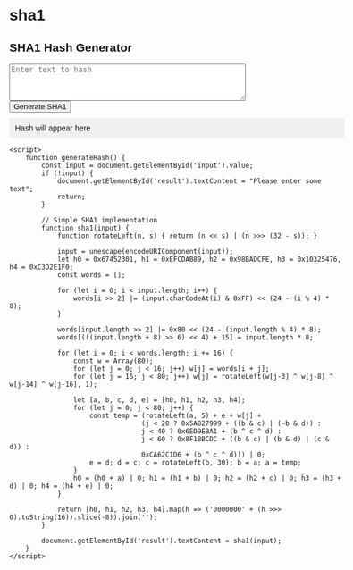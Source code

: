 # sha1
<!DOCTYPE html>
<html>
<head>
    <title>Basic SHA1 Generator</title>
    <style>
        body { font-family: Arial, sans-serif; max-width: 600px; margin: 20px auto; }
        #result { padding: 10px; background: #f0f0f0; margin-top: 10px; word-break: break-all; }
    </style>
</head>
<body>
    <h2>SHA1 Hash Generator</h2>
    <textarea id="input" rows="4" cols="50" placeholder="Enter text to hash"></textarea><br>
    <button onclick="generateHash()">Generate SHA1</button>
    <div id="result">Hash will appear here</div>

    <script>
        function generateHash() {
            const input = document.getElementById('input').value;
            if (!input) {
                document.getElementById('result').textContent = "Please enter some text";
                return;
            }
            
            // Simple SHA1 implementation
            function sha1(input) {
                function rotateLeft(n, s) { return (n << s) | (n >>> (32 - s)); }
                
                input = unescape(encodeURIComponent(input));
                let h0 = 0x67452301, h1 = 0xEFCDAB89, h2 = 0x98BADCFE, h3 = 0x10325476, h4 = 0xC3D2E1F0;
                const words = [];
                
                for (let i = 0; i < input.length; i++) {
                    words[i >> 2] |= (input.charCodeAt(i) & 0xFF) << (24 - (i % 4) * 8);
                }
                
                words[input.length >> 2] |= 0x80 << (24 - (input.length % 4) * 8);
                words[(((input.length + 8) >> 6) << 4) + 15] = input.length * 8;
                
                for (let i = 0; i < words.length; i += 16) {
                    const w = Array(80);
                    for (let j = 0; j < 16; j++) w[j] = words[i + j];
                    for (let j = 16; j < 80; j++) w[j] = rotateLeft(w[j-3] ^ w[j-8] ^ w[j-14] ^ w[j-16], 1);
                    
                    let [a, b, c, d, e] = [h0, h1, h2, h3, h4];
                    for (let j = 0; j < 80; j++) {
                        const temp = (rotateLeft(a, 5) + e + w[j] + 
                                     (j < 20 ? 0x5A827999 + ((b & c) | (~b & d)) :
                                     j < 40 ? 0x6ED9EBA1 + (b ^ c ^ d) :
                                     j < 60 ? 0x8F1BBCDC + ((b & c) | (b & d) | (c & d)) :
                                     0xCA62C1D6 + (b ^ c ^ d))) | 0;
                        e = d; d = c; c = rotateLeft(b, 30); b = a; a = temp;
                    }
                    h0 = (h0 + a) | 0; h1 = (h1 + b) | 0; h2 = (h2 + c) | 0; h3 = (h3 + d) | 0; h4 = (h4 + e) | 0;
                }
                
                return [h0, h1, h2, h3, h4].map(h => ('0000000' + (h >>> 0).toString(16)).slice(-8)).join('');
            }
            
            document.getElementById('result').textContent = sha1(input);
        }
    </script>
</body>
</html>

